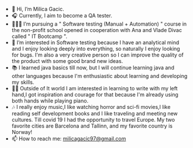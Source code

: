 - 👋 Hi, I’m Milica Gacic.
- 🎧 Currently, I aim to become a QA tester.
- 👩🏻‍🎓 I’m pursuing a " Software testing (Manual + Automation) " course in the non-profit school opened in cooperation with Ana and Vlade Divac called " IT Bootcamp ".
- 👀 I’m interested in Software testing because I have an analytical mind and I enjoy looking deeply into everything, so naturally I enjoy looking for bugs. I'm also a very creative person so I can improve the quality of the product with some good brand new ideas.
- 📚 I learned java basics till now, but I will continue learning java and other languages because I'm enthusiastic about learning and developing my skills.
- ✍🏻 Outside of It world I am interested in learning to write with my left hand,I got inspiration and courage for that because I'm already using both hands while playing piano.
- 🎶 I really enjoy music,I like watching horror and sci-fi movies,I like reading self development books and I like traveling and meeting new cultures. Till covid 19 I had the opportunity to travel Europe. My two favorite cities are Barcelona and Tallinn, and my favorite country is Norway!
- 📫 How to reach me: milicagacic97@gmail.com

<!---
milicagacic/milicagacic is a ✨ special ✨ repository because its `README.md` (this file) appears on your GitHub profile.
You can click the Preview link to take a look at your changes.
--->
